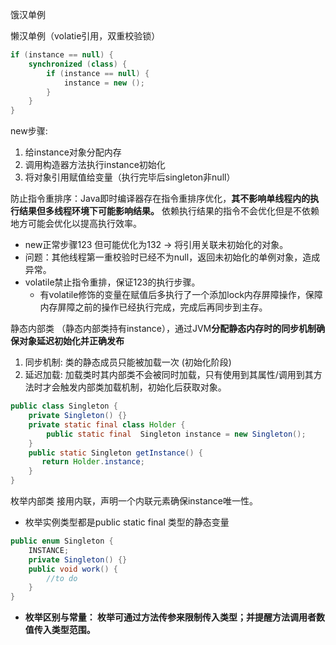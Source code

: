 饿汉单例

懒汉单例（volatie引用，双重校验锁）

```java
if (instance == null) {
	synchronized (class) {
		if (instance == null) {
			instance = new ();
		}
	}
}
```

new步骤:

1. 给instance对象分配内存
2. 调用构造器方法执行instance初始化
3. 将对象引用赋值给变量（执行完毕后singleton非null）

防止指令重排序：Java即时编译器存在指令重排序优化，**其不影响单线程内的执行结果但多线程环境下可能影响结果。** 依赖执行结果的指令不会优化但是不依赖地方可能会优化以提高执行效率。

- new正常步骤123 但可能优化为132 -> 将引用关联未初始化的对象。
- 问题：其他线程第一重校验时已经不为null，返回未初始化的单例对象，造成异常。
- volatile禁止指令重排，保证123的执行步骤。
  - 有volatile修饰的变量在赋值后多执行了一个添加lock内存屏障操作，保障内存屏障之前的操作已经执行完成，完成后再同步到主存。





静态内部类 （静态内部类持有instance），通过JVM**分配静态内存时的同步机制确保对象延迟初始化并正确发布**

1. 同步机制: 类的静态成员只能被加载一次 (初始化阶段)
2. 延迟加载: 加载类时其内部类不会被同时加载，只有使用到其属性/调用到其方法时才会触发内部类加载机制，初始化后获取对象。

```java
public class Singleton {
    private Singleton() {}
    private static final class Holder {
        public static final  Singleton instance = new Singleton();
    }
    public static Singleton getInstance() {
       return Holder.instance;
    }
}
```

枚举内部类 接用内联，声明一个内联元素确保instance唯一性。

- 枚举实例类型都是public static final 类型的静态变量

```java
public enum Singleton {
    INSTANCE;
    private Singleton() {}
    public void work() {
        //to do        
    }
}
```



- **枚举区别与常量：  枚举可通过方法传参来限制传入类型；并提醒方法调用者数值传入类型范围。**